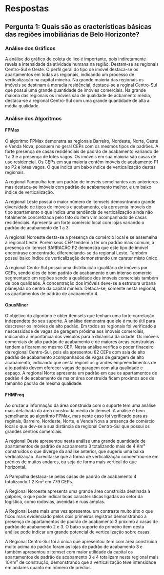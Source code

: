 # Respostas

## Pergunta 1: Quais são as cracterísticas básicas das regiões imobiliárias de Belo Horizonte?

### Análise dos Gráficos

A análise do gráfico de coleta de lixo é importante, pois indiretamente revela a intensidade da atividade humana na região. Destam-se as regionais Centro-Sul e Oeste.
O perfil geral do tipo de imóvel destaca-se os apartamentos em todas as regionais, indicando um processo de verticalização na capital mineira.
Na grande maioria das regionais os imóveis se destinam à moradia residêncial, destaca-se a reginal Centro-Sul que possui uma grande quantidade de imóvies comerciais.
Na grande maioria das regionais os imóvies são de qualidade de acbamento média, destaca-se a regional Centro-Sul com uma grande quantidade de alta a média qualidade.

### Análise dos Algoritmos
#### FPMax
O algoritmo FPMax demonstra as regionais Barreiro, Nordeste, Norte, Oeste e Venda Nova, possuem no geral CEPs com os mesmos tipos de padrões. A forte presença de casas residênciais de padrão de acabamento variando de 1 a 3 e a presença de lotes vagos. Os imóveis em sua maioria são casas de uso residencial. Os CEPs em sua maioria contêm imóveis de acabamento P1 ao P2 e lotes vagos. O que indica um baixo índice de verticalização destas regionais. 

A regional Pampulha tem um padrão de imóveis semelhantes aos anteriores mas destaca-se imóveis com padrão de acabamento melhor, e um baixo índice de verticalização.

A regional Leste possui o maior número de itemsets demosntrando grande diversidade de tipos de imóveis e acabamento, ela apresenta imóveis do tipo apartamento o que indica uma tendência de verticalização ainda não totalmente concretizada pelo fato do item vim acompanhado de casas residênciais. Apresenta um forte comércio local com lojas variando o padrão de acabamento de 1 a 3.

A regional Noroeste desta-se a presença de comércio local e se assemelha à regional Leste. Porém seus CEP tendem a ter um padrão mais comum, a presença do itemset BARRACÃO P2 demonstra que este tipo de imóvel encontrase concentrado, diferenciando-se da regional Leste. Também possui baixo índice de verticalização demonstrando um carater misto único.

A regional Cento-Sul possui uma distribuição igualitária de imóveis por CEPs, sendo eles de bom padrão de acabamento e um intenso comercio segmentado em regiões sendo a qualidade dos imóveis comerciais também de boa qualidade. A concentração dos imóveis deve-se a estrutura urbana planejada do centro da capital mineira. Detaca-se, somente nesta regional, os apartamentos de padrão de acabamento 4.

#### OpusMiner
O objetivo do algoritmo é obter itemsets que tenham uma forte correlação independete do seu suporte. A análise demonstra que ele é muito útil para descrever os imóvies de alto padrão. Em todos as regionais foi verificado a nescessidade de vagas de garagem próxima aos imóveis comerciais, indicando a importância dos veículos para a dinâmica da cidade. Os imóveis comerciais de alto padrão de acabamento e de maiores áreas construídas tendem a ficarem no mesmo CEP. Nesta análise verifica o poder finaceiro da regional Centro-Sul, pois ela apresentou 82 CEPs com sala de alto padrão de acabamento acompanhados de vagas de garagem de alto acabamento, indicando que nesta regionl os grandes empreendimentos de alto padrão devem oferecer vagas de garagem com alta qualidade e espaço. A regional Norte apresenta um padrão em que os apartamentos de padrão 4 de acabamento de maior área construída ficam proximos aos de tamanho padrão de mesma qualidade.

#### FHMFreq
Ao cruzar a informação da área construída com o suporte tem uma análise mais detalhada da área construída média do itemset. A análise é bem semelhante ao algoritmo FPMax, mas neste caso foi verificado para as reginais, Barreiro, Nordeste, Norte, e Venda Nova a presença de comércio local o que dev-se a sua distância da regional Centro-Sul que possui os grandes centros comerciais.

A regional Oeste apresentou nesta análise uma grande quantidade de apartamentos de padrão de acabamento 3 totalizando mais de 4 Km² construídos o que diverge da análise anterior, que sugeriu uma baixa verticalização. Acredita-se que a forma de verticalização concentrou-se em prédios de muitos andares, ou seja de forma mais vertical do que horizontal.

A Pampulha destaca-se pelas casas de padrão de acabamento 4 totalizando 1.2 Km² em 779 CEPs.

A Regional Noroeste apresenta uma grande área construída destinada à galpões, o que pode indicar boas características ligadas ao setor da logística, como rodovias, avenidas e ruas amplas.

A Regional Leste mais uma vez apresentou um contraste muito alto o que ficou mais evidenciado pelos dois primeiros registros demonstrando a presença de apartamentos de padrão de acabamento 3 próximo à casas de padrão de acabamento 2 e 3. O baixo suporte do primeiro item desta análise pode indicar um grande potencial de verticalização sobre casas.

A Regional Centro-Sul foi a única que apresentou item com área construída muito acima do padrão foram as lojas de padrão de acabamento 3 e também apresentou o itemset com maior utilidade da capital os apartamentos de padrão de acabamento 3 e 4 totalizam nesta regional mais 10Km² de construção, demonstrando que a verticalização teve intensidade em andares quanto em número de prédios.


